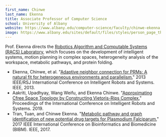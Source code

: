 ```yaml
---
first_name: Chinwe  
last_name: Ekenna
title: Associate Professor of Computer Science
school: University of Albany
website: https://www.albany.edu/computer-science/faculty/chinwe-ekenna
image: https://www.albany.edu/sites/default/files/styles/person_page_thumbnail/public/2016_10_25_Chinwe%20Ekenna_10.jpg?h=82f92a78&itok=GtX4MnZ_
---
```

Prof. Ekenna directs the [Robotics Algorithm and Computable Systems (RACS) Laboratory](http://www.cs.albany.edu/RACS/index.html), which focuses on the development of intelligent systems, motion planning in complex spaces, heterogeneity analysis of the workspace, metabolic pathways, and protein folding.
* Ekenna, Chinwe, et al. "[Adaptive neighbor connection for PRMs: A natural fit for heterogeneous environments and parallelism.](https://ieeexplore.ieee.org/abstract/document/6696510)" 2013 IEEE/RSJ International Conference on Intelligent Robots and Systems. IEEE, 2013.
* Aakriti, Upadhyay, Wang Weifu, and Ekenna Chinwe. "[Approximating Cfree Space Topology by Constructing Vietoris-Rips Complex.](https://ieeexplore.ieee.org/document/8968148)" Proceedings of the International Conference on Intelligent Robots and Systems. 2019.
* Tran, Tuan, and Chinwe Ekenna. "[Metabolic pathway and graph identification of new potential drug targets for Plasmodium Falciparum.](https://ieeexplore.ieee.org/stamp/stamp.jsp?arnumber=8217947&casa_token=4ipSbLxlatsAAAAA:rS7P9T3ilb_Ckty2Ifrm5w_jBGSd_B44XaCEDIdAso4ZmjmnPI0aR0jzFhikNNACeI2xAeqPrA)" 2017 IEEE International Conference on Bioinformatics and Biomedicine (BIBM). IEEE, 2017.
